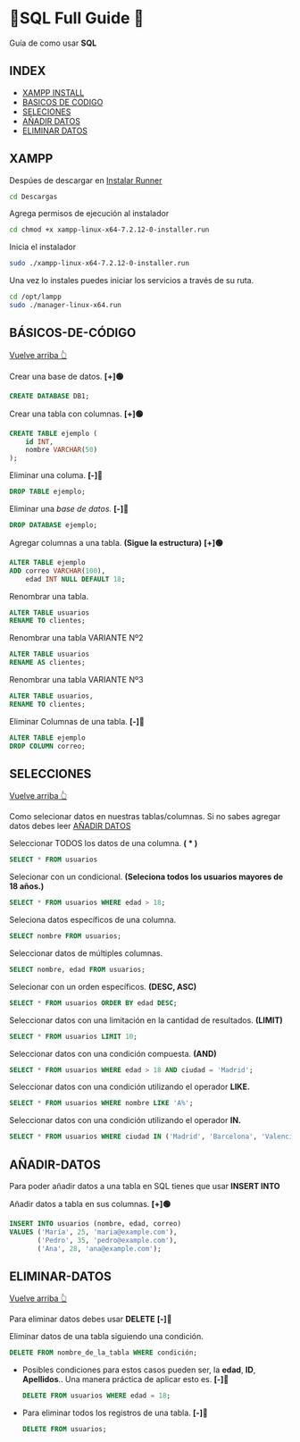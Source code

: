 
# 💉SQL Full Guide 🛀

 Guía de como usar **SQL**
## INDEX
- [XAMPP INSTALL](#XAMPP)
- [BASICOS DE CODIGO](#BÁSICOS-DE-CÓDIGO)
- [SELECIONES](#SELECCIONES)
- [AÑADIR DATOS](#AÑADIR-DATOS)
- [ELIMINAR DATOS](#ELIMINAR-DATOS)


## XAMPP

Despúes de descargar en [Instalar Runner](https://www.apachefriends.org/es/download.html)
```bash
cd Descargas
```
Agrega permisos de ejecución al instalador
```bash
cd chmod +x xampp-linux-x64-7.2.12-0-installer.run
```
Inicia el instalador
```bash
sudo ./xampp-linux-x64-7.2.12-0-installer.run
```
Una vez lo instales puedes iniciar los servicios a través de su ruta.
```bash
cd /opt/lampp
sudo ./manager-linux-x64.run
```

## BÁSICOS-DE-CÓDIGO 
[Vuelve arriba 👆](#INDEX)

Crear una base de datos.  **[+]🟢**
```sql
CREATE DATABASE DB1;
```
Crear una tabla con columnas. **[+]🟢**
```sql
CREATE TABLE ejemplo (
    id INT,
    nombre VARCHAR(50)
);
```
Eliminar una columa. **[-]🔴**
```sql
DROP TABLE ejemplo;
```
Eliminar una _base de datos._ **[-]🔴**
```sql
DROP DATABASE ejemplo;
```
Agregar columnas a una tabla. **(Sigue la estructura)** **[+]🟢**
```sql
ALTER TABLE ejemplo
ADD correo VARCHAR(100),
    edad INT NULL DEFAULT 18;
```

Renombrar una tabla.
```sql
ALTER TABLE usuarios
RENAME TO clientes;
```

Renombrar una tabla VARIANTE Nº2
```sql
ALTER TABLE usuarios
RENAME AS clientes;
```

Renombrar una tabla VARIANTE Nº3
```sql
ALTER TABLE usuarios,
RENAME TO clientes;
```


Eliminar Columnas de una tabla. **[-]🔴**
```sql
ALTER TABLE ejemplo
DROP COLUMN correo;
```

## SELECCIONES 
[Vuelve arriba 👆](#INDEX)

Como selecionar datos en nuestras tablas/columnas. Si no sabes agregar datos debes leer [AÑADIR DATOS](#AÑADIR-DATOS)


Seleccionar TODOS los datos de una columna.  **(  *  )**
```sql
SELECT * FROM usuarios
```

Selecionar con un condicional. **(Seleciona todos los usuarios mayores de 18 años.)**

```sql
SELECT * FROM usuarios WHERE edad > 18; 
```

Seleciona datos específicos de una columna.
```sql
SELECT nombre FROM usuarios;
```

Seleccionar datos de múltiples columnas.

```sql
SELECT nombre, edad FROM usuarios;
```

Selecionar con un orden específicos.  **(DESC, ASC)**

```sql
SELECT * FROM usuarios ORDER BY edad DESC;
```

Seleccionar datos con una limitación en la cantidad de resultados. **(LIMIT)**

```sql
SELECT * FROM usuarios LIMIT 10;
```

Seleccionar datos con una condición compuesta. **(AND)**
```sql
SELECT * FROM usuarios WHERE edad > 18 AND ciudad = 'Madrid';
```

Seleccionar datos con una condición utilizando el operador **LIKE.**
```sql
SELECT * FROM usuarios WHERE nombre LIKE 'A%';
```

Seleccionar datos con una condición utilizando el operador **IN.**
```sql
SELECT * FROM usuarios WHERE ciudad IN ('Madrid', 'Barcelona', 'Valencia');
```

## AÑADIR-DATOS

Para poder añadir datos a una tabla en SQL tienes que usar **INSERT INTO**

Añadir datos a tabla en sus columnas. **[+]🟢**
```sql
INSERT INTO usuarios (nombre, edad, correo)
VALUES ('María', 25, 'maria@example.com'),
       ('Pedro', 35, 'pedro@example.com'),
       ('Ana', 28, 'ana@example.com');
```

## ELIMINAR-DATOS

[Vuelve arriba 👆](#INDEX)

Para eliminar datos debes usar **DELETE** **[-]🔴**

Eliminar datos de una tabla siguiendo una condición.
```sql
DELETE FROM nombre_de_la_tabla WHERE condición;
```

- Posibles condiciones para estos casos pueden ser, la **edad**, **ID**, **Apellidos**..
  Una manera práctica de aplicar esto es. **[-]🔴**
  ```sql
  DELETE FROM usuarios WHERE edad = 18;
  ```
- Para eliminar todos los registros de una tabla. **[-]🔴**
    ```sql
  DELETE FROM usuarios;
  ```
